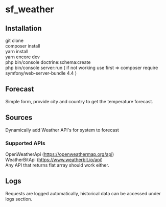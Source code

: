 # sf_weather

## Installation
git clone <br>
composer install <br>
yarn install <br>
yarn encore dev <br>
php bin/console doctrine:schema:create <br>
php bin/console server:run ( if not working use first => composer require symfony/web-server-bundle 4.4 ) 
<br>
## Forecast
Simple form, provide city and country to get the temperature forecast. <br>

## Sources
Dynamically add Weather API's for system to forecast <br>

### Supported APIs
OpenWeatherApi (https://openweathermap.org/api) <br>
WeatherBitApi (https://www.weatherbit.io/api) <br>
Any API that returns flat array should work either. <br>

## Logs
Requests are logged automatically, historical data can be accessed under logs section. <br>

